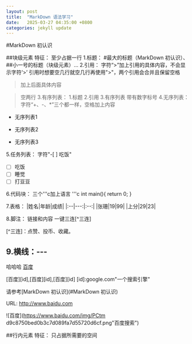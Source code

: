 ```yaml
---
layout: post
title:  "MarkDown 语法学习"
date:   2025-03-27 04:35:00 +0800
categories: jekyll update
---
```


#MarkDown 初认识

##块级元素
特征： 至少占据一行
1.标题：  #最大的标题（MarkDown 初认识）、##小一号的标题（块级元素）...
2.引用：  字符“>”加上引用的具体内容，不会显示字符‘>’  引用时想要空几行就空几行再使用">"，两个引用会合并且保留空格
>加上后面具体内容


>空两行
3.有序列表： 1.标题 2.引用 3.有序列表 带有数字标号
4.无序列表： 字符“+、-、*”三个都一样，空格加上内容

+ 无序列表1
- 无序列表2
* 无序列表3

5.任务列表：   字符"-[ ] 吃饭"

-[ ] 吃饭
-[ ] 睡觉
-[ ] 打豆豆

6.代码块：		三个'''c加上语言
'''c
int main(){
    return 0;
}

7.表格：
|姓名|年龄|成绩|
|:--|---:|:--:|
|张珊|19|99|
|上分|29|23|

8.脚注： 链接和内容
一键三连[^三连]

[^三连]：点赞、投币、收藏。

9.横线：---
---
哈哈哈
[百度](baidu.com"一个搜索引擎")

[百度][id],[百度][id],[百度][id]
[id]:google.com"一个搜索引擎"

请参考[MarkDown 初认识](#MarkDown 初认识)

URL:
http://www.baidu.com

![百度](https://www.baidu.com/img/PCtm d9c8750bed0b3c7d089fa7d55720d6cf.png"百度搜索")

##行内元素
特征： 只占据所需要的空间


